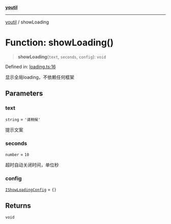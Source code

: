 [**youtil**](../README.md)

***

[youtil](../globals.md) / showLoading

# Function: showLoading()

> **showLoading**(`text`, `seconds`, `config`): `void`

Defined in: [loading.ts:16](https://github.com/sxei/youtil/blob/4936310865aaa40dd41c31152e8edb0efd2f9277/src/loading.ts#L16)

显示全局loading，不依赖任何框架

## Parameters

### text

`string` = `'请稍候'`

提示文案

### seconds

`number` = `10`

超时自动关闭时间，单位秒

### config

[`IShowLoadingConfig`](../interfaces/IShowLoadingConfig.md) = `{}`

## Returns

`void`

